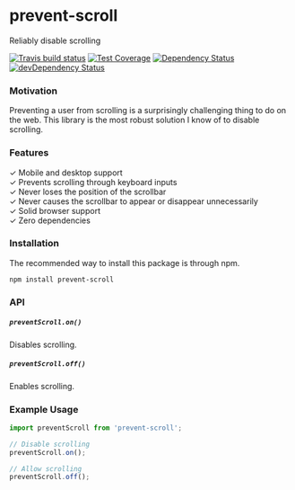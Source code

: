 # prevent-scroll

Reliably disable scrolling

[![Travis build status](http://img.shields.io/travis/jmeas/prevent-scroll.svg?style=flat)](https://travis-ci.org/jmeas/prevent-scroll)
[![Test Coverage](https://codeclimate.com/github/jmeas/prevent-scroll/badges/coverage.svg)](https://codeclimate.com/github/jmeas/prevent-scroll)
[![Dependency Status](https://david-dm.org/jmeas/prevent-scroll.svg)](https://david-dm.org/jmeas/prevent-scroll)
[![devDependency Status](https://david-dm.org/jmeas/prevent-scroll/dev-status.svg)](https://david-dm.org/jmeas/prevent-scroll#info=devDependencies)

### Motivation

Preventing a user from scrolling is a surprisingly challenging thing to do on
the web. This library is the most robust solution I know of to disable
scrolling.

### Features

✓ Mobile and desktop support  
✓ Prevents scrolling through keyboard inputs  
✓ Never loses the position of the scrollbar  
✓ Never causes the scrollbar to appear or disappear unnecessarily  
✓ Solid browser support  
✓ Zero dependencies

### Installation

The recommended way to install this package is through npm.

```
npm install prevent-scroll
```

### API

##### `preventScroll.on()`

Disables scrolling.

##### `preventScroll.off()`

Enables scrolling.

### Example Usage

```js
import preventScroll from 'prevent-scroll';

// Disable scrolling
preventScroll.on();

// Allow scrolling
preventScroll.off();
```
